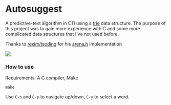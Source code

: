 # Autosuggest

A predictive-text algorithm in C11 using a [trie](https://en.wikipedia.org/wiki/Trie)
data structure. The purpose of this project was to gain more experience with C
and some more complicated data structures that I've not used before.

Thanks to [rexim/tsoding](https://www.twitch.tv/tsoding) for his
[arena.h](https://github.com/tsoding/arena) implementation

![](https://github.com/user-attachments/assets/1346e55d-e470-4313-853d-7af9c86ad64a)

### How to use
Requirements: A C compiler, Make

```console
make
```

Use `C-n` and `C-p` to navigate up/down, `C-y` to select a word.
